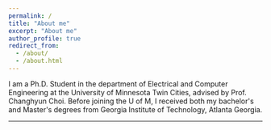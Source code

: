 ```yaml
---
permalink: /
title: "About me"
excerpt: "About me"
author_profile: true
redirect_from: 
  - /about/
  - /about.html
---
```


I am a Ph.D. Student in the department of Electrical and Computer Engineering at the University of Minnesota Twin Cities, advised by Prof. Changhyun Choi. Before joining the U of M, I received both my bachelor's and Master's degrees from Georgia Institute of Technology, Atlanta Georgia.

---
